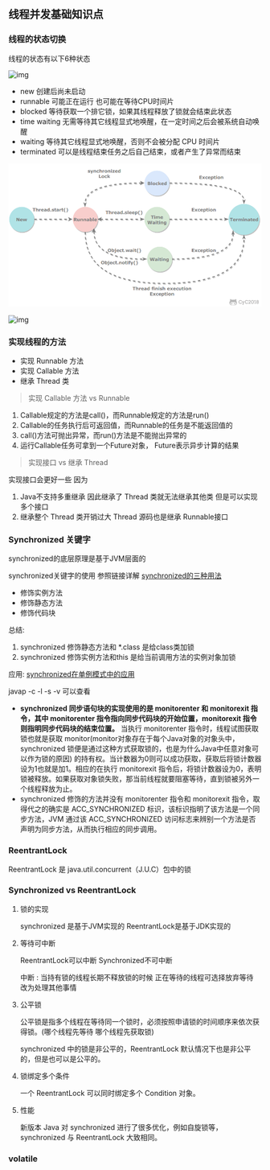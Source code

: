 ## 线程并发基础知识点

### 线程的状态切换

线程的状态有以下6种状态

![img](https://my-blog-to-use.oss-cn-beijing.aliyuncs.com/19-1-29/Java%E7%BA%BF%E7%A8%8B%E7%9A%84%E7%8A%B6%E6%80%81.png)

- new     创建后尚未启动
- runnable    可能正在运行  也可能在等待CPU时间片
- blocked      等待获取一个排它锁，如果其线程释放了锁就会结束此状态
- time waiting   无需等待其它线程显式地唤醒，在一定时间之后会被系统自动唤醒
- waiting       等待其它线程显式地唤醒，否则不会被分配 CPU 时间片
- terminated     可以是线程结束任务之后自己结束，或者产生了异常而结束

![img](https://github.com/CyC2018/CS-Notes/raw/master/notes/pics/adfb427d-3b21-40d7-a142-757f4ed73079.png)

![img](https://my-blog-to-use.oss-cn-beijing.aliyuncs.com/19-1-29/Java+%E7%BA%BF%E7%A8%8B%E7%8A%B6%E6%80%81%E5%8F%98%E8%BF%81.png)

### 实现线程的方法

- 实现 Runnable 方法
- 实现 Callable 方法
- 继承 Thread 类

> 实现 Callable 方法 vs Runnable

1. Callable规定的方法是call()，而Runnable规定的方法是run()
2. Callable的任务执行后可返回值，而Runnable的任务是不能返回值的
3. call()方法可抛出异常，而run()方法是不能抛出异常的
4. 运行Callable任务可拿到一个Future对象， Future表示异步计算的结果

> 实现接口 vs 继承 Thread

实现接口会更好一些  因为

1. Java不支持多重继承 因此继承了 Thread 类就无法继承其他类  但是可以实现多个接口
2. 继承整个 Thread 类开销过大  Thread 源码也是继承 Runnable接口

### Synchronized 关键字

synchronized的底层原理是基于JVM层面的

synchronized关键字的使用 参照链接详解 [synchronized的三种用法](https://github.com/CyC2018/CS-Notes/blob/master/notes/Java%20并发.md#五互斥同步)

- 修饰实例方法  
- 修饰静态方法
- 修饰代码块

总结: 

1. synchronized 修饰静态方法和 *.class 是给class类加锁   
2. synchronized 修饰实例方法和this 是给当前调用方法的实例对象加锁

应用: [synchronized在单例模式中的应用](https://snailclimb.gitee.io/javaguide/#/java/Multithread/JavaConcurrencyAdvancedCommonInterviewQuestions?id=_12-说说自己是怎么使用-synchronized-关键字，在项目中用到了吗)

javap -c -l -s -v 可以查看

- **synchronized 同步语句块的实现使用的是 monitorenter 和 monitorexit 指令，其中 monitorenter 指令指向同步代码块的开始位置，monitorexit 指令则指明同步代码块的结束位置。** 当执行 monitorenter 指令时，线程试图获取锁也就是获取 monitor(monitor对象存在于每个Java对象的对象头中，synchronized 锁便是通过这种方式获取锁的，也是为什么Java中任意对象可以作为锁的原因) 的持有权。当计数器为0则可以成功获取，获取后将锁计数器设为1也就是加1。相应的在执行 monitorexit 指令后，将锁计数器设为0，表明锁被释放。如果获取对象锁失败，那当前线程就要阻塞等待，直到锁被另外一个线程释放为止。
- synchronized 修饰的方法并没有 monitorenter 指令和 monitorexit 指令，取得代之的确实是 ACC_SYNCHRONIZED 标识，该标识指明了该方法是一个同步方法，JVM 通过该 ACC_SYNCHRONIZED 访问标志来辨别一个方法是否声明为同步方法，从而执行相应的同步调用。

### ReentrantLock

ReentrantLock 是 java.util.concurrent（J.U.C）包中的锁

### Synchronized vs ReentrantLock

1. 锁的实现

   synchronized 是基于JVM实现的  ReentrantLock是基于JDK实现的

2. 等待可中断

   ReentrantLock可以中断   Synchronized不可中断

   中断 : 当持有锁的线程长期不释放锁的时候   正在等待的线程可选择放弃等待 改为处理其他事情

3. 公平锁

   公平锁是指多个线程在等待同一个锁时，必须按照申请锁的时间顺序来依次获得锁。(哪个线程先等待 哪个线程先获取锁)

   synchronized 中的锁是非公平的，ReentrantLock 默认情况下也是非公平的，但是也可以是公平的。

4. 锁绑定多个条件

   一个 ReentrantLock 可以同时绑定多个 Condition 对象。

5. 性能

   新版本 Java 对 synchronized 进行了很多优化，例如自旋锁等，synchronized 与 ReentrantLock 大致相同。

### volatile


